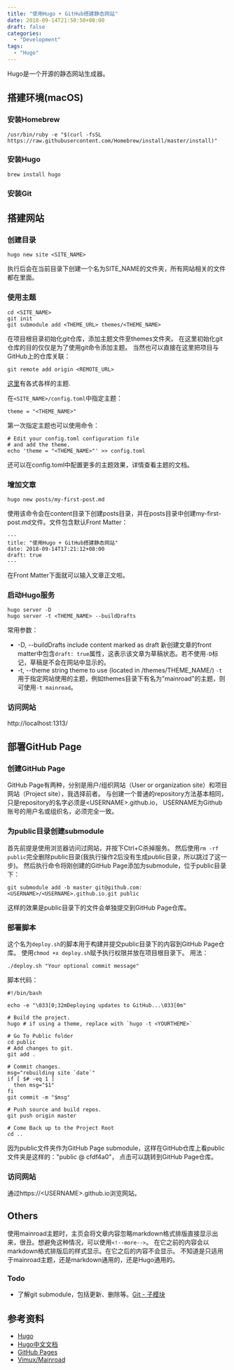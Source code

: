 ```yaml
---
title: "使用Hugo + GitHub搭建静态网站"
date: 2018-09-14T21:50:50+08:00
draft: false
categories:
  - "Development"
tags:
  - "Hugo"
---
```


Hugo是一个开源的静态网站生成器。
<!--more-->

## 搭建环境(macOS)

### 安装Homebrew
```
/usr/bin/ruby -e "$(curl -fsSL https://raw.githubusercontent.com/Homebrew/install/master/install)"
```

### 安装Hugo
```
brew install hugo
```

### 安装Git

## 搭建网站

### 创建目录
```
hugo new site <SITE_NAME>
```
执行后会在当前目录下创建一个名为SITE_NAME的文件夹，所有网站相关的文件都在里面。

### 使用主题
```
cd <SITE_NAME>
git init
git submodule add <THEME_URL> themes/<THEME_NAME>
```
在项目根目录初始化git仓库，添加主题文件至themes文件夹。
在这里初始化git仓库的目的仅仅是为了使用git命令添加主题。
当然也可以直接在这里把项目与GitHub上的仓库关联：
```
git remote add origin <REMOTE_URL>
```

[这里](https://themes.gohugo.io/ "Hugo Themes")有各式各样的主题.

在`<SITE_NAME>/config.toml`中指定主题：
```
theme = "<THEME_NAME>"
```
第一次指定主题也可以使用命令：
```
# Edit your config.toml configuration file
# and add the theme.
echo 'theme = "<THEME_NAME>"' >> config.toml
```
还可以在config.toml中配置更多的主题效果，详情查看主题的文档。

### 增加文章
```
hugo new posts/my-first-post.md
```
使用该命令会在content目录下创建posts目录，并在posts目录中创建my-first-post.md文件。文件包含默认Front Matter：
```
---
title: "使用Hugo + GitHub搭建静态网站"
date: 2018-09-14T17:21:12+08:00
draft: true
---
```
在Front Matter下面就可以输入文章正文啦。

### 启动Hugo服务
```
hugo server -D
hugo server -t <THEME_NAME> --buildDrafts
```
常用参数：

* -D, --buildDrafts include content marked as draft
新创建文章的front matter中包含`draft: true`属性，这表示该文章为草稿状态。若不使用`-D`标记，草稿是不会在网站中显示的。
* -t, --theme string theme to use (located in /themes/THEME_NAME/)
`-t`用于指定网站使用的主题，例如themes目录下有名为"mainroad"的主题，则可使用`-t mainroad`。

### 访问网站

http://localhost:1313/

## 部署GitHub Page

### 创建GitHub Page
GitHub Page有两种，分别是用户/组织网站（User or organization site）和项目网站（Project site），我选择前者。
与创建一个普通的repository方法基本相同，只是repository的名字必须是\<USERNAME\>.github.io，
USERNAME为Github账号的用户名或组织名，必须完全一致。

### 为public目录创建submodule
首先前提是使用浏览器访问过网站，并按下Ctrl+C杀掉服务。
然后使用`rm -rf public`完全删除public目录(我执行操作2后没有生成public目录，所以跳过了这一步)。
然后执行命令将刚创建的GitHub Page添加为submodule，位于public目录下：
```
git submodule add -b master git@github.com:<USERNAME>/<USERNAME>.github.io.git public
```
这样的效果是public目录下的文件会单独提交到GitHub Page仓库。

### 部署脚本
这个名为`deploy.sh`的脚本用于构建并提交public目录下的内容到GitHub Page仓库。
使用`chmod +x deploy.sh`赋予执行权限并放在项目根目录下。
用法：
```
./deploy.sh "Your optional commit message"
```
脚本代码：
```
#!/bin/bash

echo -e "\033[0;32mDeploying updates to GitHub...\033[0m"

# Build the project.
hugo # if using a theme, replace with `hugo -t <YOURTHEME>`

# Go To Public folder
cd public
# Add changes to git.
git add .

# Commit changes.
msg="rebuilding site `date`"
if [ $# -eq 1 ]
  then msg="$1"
fi
git commit -m "$msg"

# Push source and build repos.
git push origin master

# Come Back up to the Project Root
cd ..
```
因为public文件夹作为GitHub Page submodule，这样在GitHub仓库上看public文件夹是这样的："public @ cfdf4a0"，
点击可以跳转到GitHub Page仓库。

### 访问网站

通过https://\<USERNAME\>.github.io浏览网站。

## Others

使用mainroad主题时，主页会将文章内容忽略markdown格式排版直接显示出来，很丑。想避免这种情况，可以使用`<!--more-->`。
在它之前的内容会以markdown格式排版后的样式显示。在它之后的内容不会显示。
不知道是只适用于mainroad主题，还是markdown通用的，还是Hugo通用的。


### Todo

* 了解git submodule，包括更新、删除等。[Git - 子模块](https://git-scm.com/book/zh/v2/Git-%E5%B7%A5%E5%85%B7-%E5%AD%90%E6%A8%A1%E5%9D%97 "Git - 子模块")

## 参考资料

* [Hugo](https://gohugo.io/)
* [Hugo中文文档](http://www.gohugo.org/ "Hugo中文文档")
* [GitHub Pages](https://pages.github.com/)
* [Vimux/Mainroad](https://github.com/Vimux/Mainroad)
